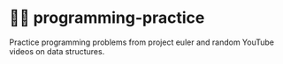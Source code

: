 # 👨‍🎓 programming-practice
Practice programming problems from project euler and random YouTube videos on data structures.
